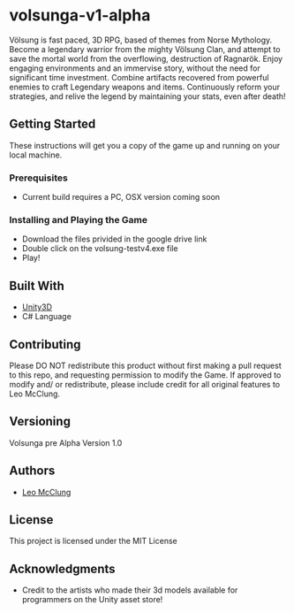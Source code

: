 # volsunga-v1-alpha

Völsung is fast paced, 3D RPG, based of themes from Norse Mythology. Become a legendary warrior from the mighty Völsung Clan, and attempt to save the mortal world from the overflowing, destruction of Ragnarök. Enjoy engaging environments and an immervise story, without the need for significant time investment. Combine artifacts recovered from powerful enemies to craft Legendary weapons and items. Continuously reform your strategies, and relive the legend by maintaining your stats, even after death!

## Getting Started

These instructions will get you a copy of the game up and running on your local machine.

### Prerequisites

- Current build requires a PC, OSX version coming soon

### Installing and Playing the Game

- Download the files privided in the google drive link
- Double click on the volsung-testv4.exe file
- Play!

## Built With

* [Unity3D](https://unity3d.com/)
* C# Language

## Contributing

Please DO NOT redistribute this product without first making a pull request to this repo, and requesting permission to modify the Game. If approved to modify and/ or redistribute, please include credit for all original features to Leo McClung.

## Versioning

Volsunga pre Alpha Version 1.0

## Authors
 * [Leo McClung](https://github.com/xaishinn)

## License

This project is licensed under the MIT License

## Acknowledgments

* Credit to the artists who made their 3d models available for programmers on the Unity asset store!


